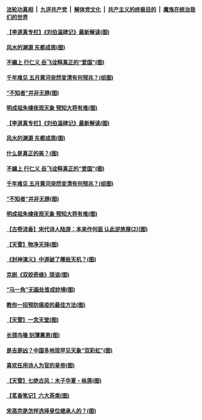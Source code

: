 ####  [法轮功真相](../../../../basic/blob/master/README.md?t=05270430) &nbsp;|&nbsp; [九评共产党](../../../../9ping.md/blob/master/README.md?t=05270430) &nbsp;|&nbsp; [解体党文化](../../../../jtdwh.md/blob/master/README.md?t=05270430)  &nbsp;|&nbsp; [共产主义的终极目的](../../../../gczydzjmd.md/blob/master/README.md?t=05270430) &nbsp;|&nbsp; [魔鬼在统治我们的世界](../../../../mgztzwmdsj.md/blob/master/README.md?t=05270430) 

#### [【李道真专栏】《刘伯温碑记》最新解读(图)](../pages/p7/934388.md?t=05270430) 

#### [风水的渊源 东都成周(图)](../pages/p7/934375.md?t=05270430) 

#### [不媚上 行仁义 岳飞诠释真正的“爱国”(图)](../pages/p7/934361.md?t=05270430) 

#### [千年难见 五月黄河突然变清有何预兆？(组图)](../pages/p7/934210.md?t=05270430) 

#### [“不知者”并非无罪(图)](../pages/p7/934141.md?t=05270430) 

#### [明成祖朱棣夜观天象 预知大将有难(图)](../pages/p7/933743.md?t=05270430) 

#### [【李道真专栏】《刘伯温碑记》最新解读(图)](../pages/p7/934388.md?t=05270430) 

#### [风水的渊源 东都成周(图)](../pages/p7/934375.md?t=05270430) 

#### [什么是真正的美？(图)](../pages/p7/934153.md?t=05270430) 

#### [不媚上 行仁义 岳飞诠释真正的“爱国”(图)](../pages/p7/934361.md?t=05270430) 

#### [千年难见 五月黄河突然变清有何预兆？(组图)](../pages/p7/934210.md?t=05270430) 

#### [“不知者”并非无罪(图)](../pages/p7/934141.md?t=05270430) 

#### [明成祖朱棣夜观天象 预知大将有难(图)](../pages/p7/933743.md?t=05270430) 

#### [【古卷流香】宋代诗人陆游：本来作何面 认此逆旅屋(2)(图)](../pages/p7/934111.md?t=05270430) 

#### [【天雪】物净天择(图)](../pages/p7/934094.md?t=05270430) 

#### [《封神演义》中道破了哪些天机？(图)](../pages/p7/933740.md?t=05270430) 

#### [京剧《双姣奇缘》琐谈(图)](../pages/p7/934155.md?t=05270430) 

#### [“马一角”无画处皆成妙境(图)](../pages/p7/932390.md?t=05270430) 

#### [教你一招预防瘟疫的最佳方法(图)](../pages/p7/934075.md?t=05270430) 

#### [【天雪】一念天堂(图)](../pages/p7/933737.md?t=05270430) 

#### [长颈鸟喙 刻薄寡恩(图)](../pages/p7/933643.md?t=05270430) 

#### [是吉是凶？中国多地现罕见天象“双彩虹”(图)](../pages/p7/933827.md?t=05270430) 

#### [喜欢任用诗人为官的皇帝(图)](../pages/p7/933884.md?t=05270430) 

#### [【天雪】七绝古风：木子华夏・咏莲(图)](../pages/p7/933657.md?t=05270430) 

#### [【茗香笔记】六大茶类(图)](../pages/p7/933648.md?t=05270430) 

#### [宋高宗是怎样选择皇位继承人的？(图)](../pages/p7/933637.md?t=05270430) 


